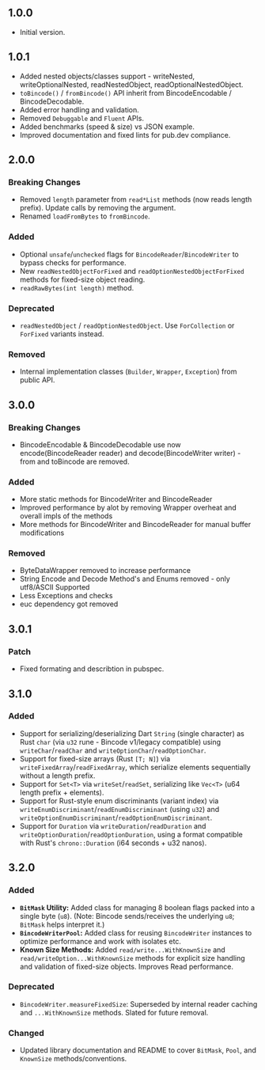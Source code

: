## 1.0.0

- Initial version.

## 1.0.1

- Added nested objects/classes support - writeNested, writeOptionalNested, readNestedObject, readOptionalNestedObject.
- `toBincode()` / `fromBincode()` API inherit from BincodeEncodable / BincodeDecodable.
- Added error handling and validation.
- Removed `Debuggable` and `Fluent` APIs.
- Added benchmarks (speed & size) vs JSON example.
- Improved documentation and fixed lints for pub.dev compliance.

## 2.0.0

### Breaking Changes

- Removed `length` parameter from `read*List` methods (now reads length prefix). Update calls by removing the argument.
- Renamed `loadFromBytes` to `fromBincode`.

### Added

- Optional `unsafe`/`unchecked` flags for `BincodeReader`/`BincodeWriter` to bypass checks for performance.
- New `readNestedObjectForFixed` and `readOptionNestedObjectForFixed` methods for fixed-size object reading.
- `readRawBytes(int length)` method.

### Deprecated

- `readNestedObject` / `readOptionNestedObject`. Use `ForCollection` or `ForFixed` variants instead.

### Removed

- Internal implementation classes (`Builder`, `Wrapper`, `Exception`) from public API.

## 3.0.0

### Breaking Changes

- BincodeEncodable & BincodeDecodable use now encode(BincodeReader reader) and decode(BincodeWriter writer) - from and toBincode are removed.

### Added

- More static methods for BincodeWriter and BincodeReader
- Improved performance by alot by removing Wrapper overheat and overall impls of the methods
- More methods for BincodeWriter and BincodeReader for manual buffer modifications

### Removed

- ByteDataWrapper removed to increase performance
- String Encode and Decode Method's and Enums removed - only utf8/ASCII Supported
- Less Exceptions and checks
- euc dependency got removed

## 3.0.1

### Patch

- Fixed formating and describtion in pubspec.

## 3.1.0

### Added

- Support for serializing/deserializing Dart `String` (single character) as Rust `char` (via `u32` rune - Bincode v1/legacy compatible) using `writeChar`/`readChar` and `writeOptionChar`/`readOptionChar`.
- Support for fixed-size arrays (Rust `[T; N]`) via `writeFixedArray`/`readFixedArray`, which serialize elements sequentially without a length prefix.
- Support for `Set<T>` via `writeSet`/`readSet`, serializing like `Vec<T>` (u64 length prefix + elements).
- Support for Rust-style enum discriminants (variant index) via `writeEnumDiscriminant`/`readEnumDiscriminant` (using `u32`) and `writeOptionEnumDiscriminant`/`readOptionEnumDiscriminant`.
- Support for `Duration` via `writeDuration`/`readDuration` and `writeOptionDuration`/`readOptionDuration`, using a format compatible with Rust's `chrono::Duration` (i64 seconds + u32 nanos).

## 3.2.0

### Added

-   **`BitMask` Utility:** Added class for managing 8 boolean flags packed into a single byte (`u8`). (Note: Bincode sends/receives the underlying `u8`; `BitMask` helps interpret it.)
-   **`BincodeWriterPool`:** Added class for reusing `BincodeWriter` instances to optimize performance and work with isolates etc.
-   **Known Size Methods:** Added `read/write...WithKnownSize` and `read/writeOption...WithKnownSize` methods for explicit size handling and validation of fixed-size objects. Improves Read performance.

### Deprecated

-   `BincodeWriter.measureFixedSize`: Superseded by internal reader caching and `...WithKnownSize` methods. Slated for future removal.

### Changed

-   Updated library documentation and README to cover `BitMask`, `Pool`, and `KnownSize` methods/conventions.